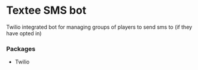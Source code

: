 # Textee SMS bot
Twilio integrated bot for managing groups of players to send sms to (if they have opted in)

### Packages
* Twilio
